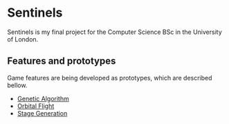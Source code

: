 # Sentinels

Sentinels is my final project for the Computer Science BSc in the University of
London.

## Features and prototypes

Game features are being developed as prototypes, which are described bellow.

- [Genetic Algorithm](Docs/GeneticAlgorithm.md) 
- [Orbital Flight](Docs/OrbitalFlight.md)
- [Stage Generation](Docs/StageGeneration.md)
